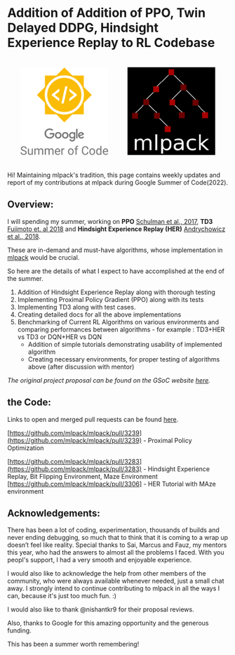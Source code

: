 # Addition of Addition of PPO, Twin Delayed DDPG, Hindsight Experience Replay to RL Codebase 

<p align="center">
<a href="https://summerofcode.withgoogle.com/"><img style="padding: 20px;" alt="drawing" src="GSoC_logo.png" height="200"></a>
<a href="https://www.mlpack.org/"><img style="padding: 20px;" alt="drawing" src="mlpack.png" height="200"></a>
</p>

Hi! Maintaining mlpack's tradition, this page contains weekly updates and report of my contributions at mlpack during Google Summer of Code(2022).



## Overview:
I will spending my summer, working on **PPO** [Schulman et al., 2017](), **TD3** [Fujimoto et. al 2018]() and **Hindsight Experience Replay (HER)** [Andrychowicz et al., 2018](). 

These are in-demand and must-have algorithms, whose implementation in [mlpack](http://mlpack.org/) would be crucial.

So here are the details of what I expect to have accomplished at the end of the summer.
1) Addition of Hindsight Experience Replay along with thorough testing
2) Implementing Proximal Policy Gradient (PPO) along with its tests
3) Implementing TD3 along with test cases.
4) Creating detailed docs for all the above implementations
5) Benchmarking of Current RL Algorithms on various environments and comparing
performances between algorithms - for example : TD3+HER vs TD3 or
DQN+HER vs DQN
    - Addition of simple tutorials demonstrating usability of implemented algorithm
    - Creating necessary environments, for proper testing of algorithms above (after
discussion with mentor)

*The original project proposal can be found on the GSoC website [here](https://summerofcode.withgoogle.com/programs/2022/projects/m6ZxRreD).*

## the Code:
Links to open and merged pull requests can be found [here](PRs.md).

[https://github.com/mlpack/mlpack/pull/3239](https://github.com/mlpack/mlpack/pull/3239) - Proximal Policy Optimization
       
[https://github.com/mlpack/mlpack/pull/3283](https://github.com/mlpack/mlpack/pull/3283) - Hindsight Experience Replay, Bit Flipping Environment, Maze Environment
[https://github.com/mlpack/mlpack/pull/3306] - HER Tutorial with MAze environment

## Acknowledgements:
There has been a lot of coding, experimentation, thousands of builds and never ending debugging, so much that to think that it is coming to a wrap up doesn’t feel like reality. Special thanks to Sai, Marcus and Fauz, my mentors this year, who had the answers to almost all the problems I faced. With you peopl's support, I had a very smooth and enjoyable experience.

I would also like to acknowledge the help from other members of the community, who were always available whenever needed, just a small chat away. I strongly intend to continue contributing to mlpack in all the ways I can, because it's just too much fun. :)

I would also like to thank @nishantkr9 for their proposal reviews.

Also, thanks to Google for this amazing opportunity and the generous funding.

This has been a summer worth remembering!


